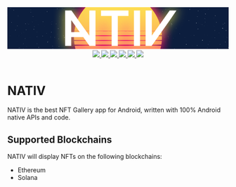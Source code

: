 <div align="center">
    <img src = "assets/nativ-banner.png" width = "800px"/>
</div>

<div align="center">
    <a href = "https://developer.android.com/jetpack/androidx/versions/all-channel#december_16_2020">
        <img src = "https://img.shields.io/badge/Jetpack%20Compose-1.0.0-brightgreen" />
    </a>
    <a href = "https://github.com/creativedrewy/NATIV/network/">
        <img src = "https://img.shields.io/github/forks/creativedrewy/NATIV" />
    </a>
    <a href = "https://github.com/creativedrewy/NATIV/stargazers">
        <img src = "https://img.shields.io/github/stars/creativedrewy/NATIV" />
    </a>
    <a href = "https://github.com/creativedrewy/NATIV/issues">
        <img src = "https://img.shields.io/github/issues/creativedrewy/NATIV" />
    </a>  
        <a href = "https://github.com/creativedrewy/NATIV/blob/master/LICENSE">
        <img src = "https://img.shields.io/github/license/creativedrewy/NATIV" />
    </a> 
    <a href = "https://twitter.com/creativedrewy">
        <img src = "https://img.shields.io/twitter/url?label=follow&style=social&url=https%3A%2F%2Ftwitter.com%2Fcreativedrewy" />
    </a>
</div>

<br />

# NATIV

NATIV is the best NFT Gallery app for Android, written with 100% Android native APIs and code.

## Supported Blockchains

NATIV will display NFTs on the following blockchains:

- Ethereum
- Solana
